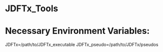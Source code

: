# JDFTx_Tools

# Necessary Environment Variables:
  JDFTx=/path/to/JDFTx_executable
  JDFTx_pseudo=/path/to/JDFTx/pseudos
  
